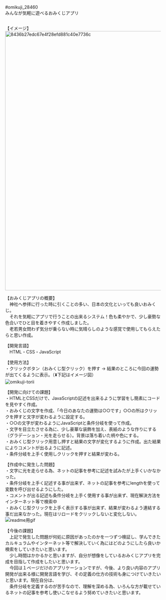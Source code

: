 #omikuji_28460<br>
 みんなが気軽に遊べるおみくじアプリ
 
 ##
 
【イメージ】<br>
<img width="838" alt="8436b27edc67e4f28efd881c40e7736c" src="https://user-images.githubusercontent.com/68524938/93543492-ac56c600-f996-11ea-9061-b20be18327fb.png">

【おみくじアプリの概要】<br>
　神社へ参拝に行った時に引くことの多い、日本の文化といっても良いおみくじ。<br>
　それを気軽にアプリで行うことの出来るシステム！色も柔やかで、少し豪勢な色合いでひと目を着きやすく作成しました。<br>
　老若男女問わず気分が乗らない時に気晴らしのような感覚で使用してもらえたらと思い作成。<br>

【開発言語】<br>
　HTML・CSS・JavaScript<br>

【使用方法】<br>
・クリックボタン（おみくじ型クリック）を押す → 結果のところに今回の運勢が出てくるように表示。（⬇️下記はイメージ図）<br>
![omikuji-torii](https://user-images.githubusercontent.com/68524938/93563954-dffc1500-f9c3-11ea-81b1-dd0a281593e0.png)


【開発に向けての課題】<br>
・HTMLとCSSだけで、JavaScriptの記述を出来るように学習をし簡素にコードを見やすく作成。<br>
・おみくじの文字を作成、「今日のあなたの運勢は○○です」○○の所はクリックを押すと文字が変わるように設定する。<br>
・○○の文字が変わるようにJavaScriptと条件分岐を使って作成。<br>
・文字を目立たさせる為に、少し豪華な装飾を加え、表紙のような作りにする（グラデーション・光を走らせる）。背景は落ち着いた柄や色にする。<br>
・おみくじ型クリック用意し押すと結果の文字が変化するように作成。出た結果によりコメントが出るように記述。<br>
・条件分岐を上手く使用しクリックを押すと結果が変わる。<br>

【作成中に発生した問題】<br>
・文字に光を走らせる為、ネットの記事を参考に記述を試みたが上手くいかなかった。<br>
・条件分岐を上手く記述する事が出来ず、ネットの記事を参考にlengthを使って変数を呼び出せるようにした。<br>
・コメントが出る記述も条件分岐を上手く使用する事が出来ず、現在解決方法をインターネット等で検索中<br>
・おみくじ型クリックを上手く表示する事が出来ず、結果が変わるよう連結する事だ出来なかった。現在はリロードをクリックしないと変化しない。<br>
![readme用gif](https://user-images.githubusercontent.com/68524938/93565370-38341680-f9c6-11ea-99fc-2f3182d1ea38.gif)


【今後の課題】<br>
　上記で発生した問題が何処に原因があったのかを一つずつ検証し、学んできたカルキュラムやインターネット等で解決していく為にはどのようにしたら良いか検索をしていきたいと思います。<br>
　少し時間はかかるかと思いますが、自分が想像をしているおみくじアプリを完成を目指して作成をしたいと思います。<br>
　今回は１ページだけのアプリケーションですが、今後、より良い内容のアプリ開発が出来る様に開発言語を学び、その定義の仕方の技術も身につけていきたいと思います。現在自分は、<br>
　条件分岐を定義するのが苦手なので、理解を深める為、いろんな方が載せているネットの記事を参考し使いこなせるよう努めていきたいと思います。


